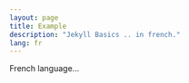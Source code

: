 ```yaml
---
layout: page
title: Example
description: "Jekyll Basics .. in french."
lang: fr
---
```


French language...

